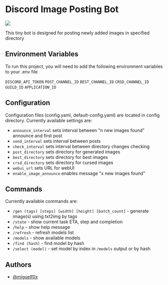 # Discord Image Posting Bot

<a href="https://codeclimate.com/github/miguelf0x/DiscordImagePostingBot/maintainability"><img src="https://api.codeclimate.com/v1/badges/1351c9d4bc079e3137e0/maintainability" /></a>

This tiny bot is designed for posting newly added images in specified directory

## Environment Variables

To run this project, you will need to add the following environment variables to your .env file

`DISCORD_API_TOKEN`
`POST_CHANNEL_ID`
`BEST_CHANNEL_ID`
`CRSD_CHANNEL_ID`
`GUILD_ID`
`APPLICATION_ID`

## Configuration

Configuration files (config.yaml, default-config.yaml) are located in config directory. 
Currently available settings are:
* `announce_interval` sets interval between "n new images found" announce and first post
* `send_interval` sets interval between posts
* `check_interval` sets interval between directory changes checking
* `post_directory` sets directory for generated images
* `best_directory` sets directory for best images
* `crsd_directory` sets directory for cursed images
* `webui_url` sets URL for webUI
* `enable_image_announce` enables message "x new images found"

## Commands

Currently available commands are:

* `/gen (tags) [steps] [width] [height] [batch_count]` - generate image(s) using txt2img by tags
* `/state` - show current task ETA, step and completion
* `/help` - show help message
* `/refresh` - refresh models list
* `/models` - show available models
* `/find (hash)` - find model by hash
* `/select (model)` - set model by index in `/models` output or by hash

## Authors

- [@miguelf0x](https://www.github.com/miguelf0x)
